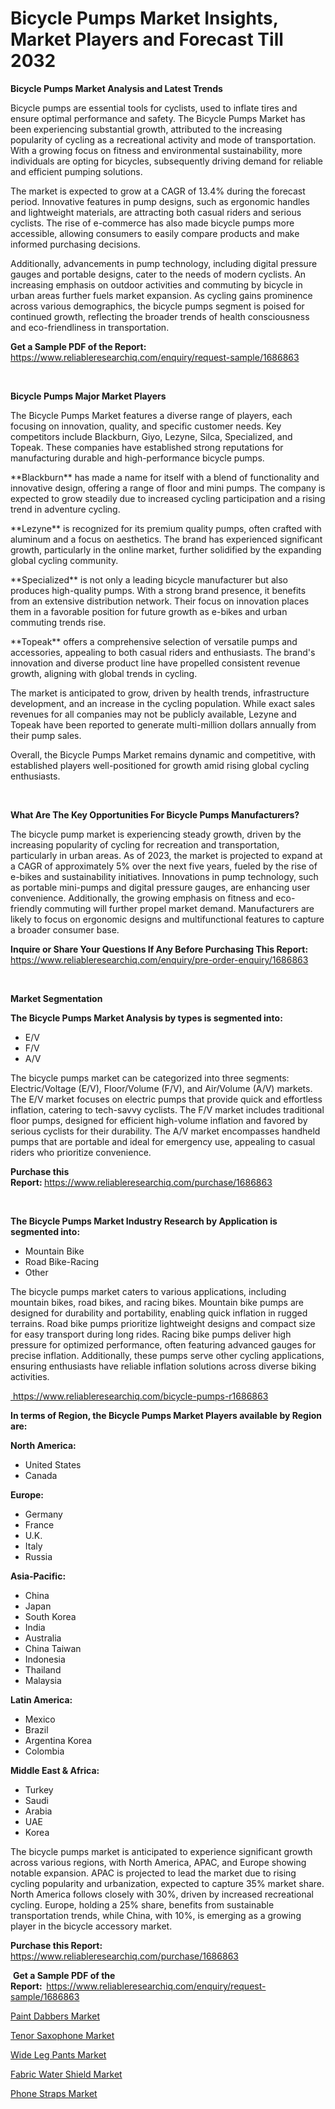 <p><h1>Bicycle Pumps Market Insights, Market Players and Forecast Till 2032</h1></p><p><strong>Bicycle Pumps Market Analysis and Latest Trends</strong></p>
<p><p>Bicycle pumps are essential tools for cyclists, used to inflate tires and ensure optimal performance and safety. The Bicycle Pumps Market has been experiencing substantial growth, attributed to the increasing popularity of cycling as a recreational activity and mode of transportation. With a growing focus on fitness and environmental sustainability, more individuals are opting for bicycles, subsequently driving demand for reliable and efficient pumping solutions.</p><p>The market is expected to grow at a CAGR of 13.4% during the forecast period. Innovative features in pump designs, such as ergonomic handles and lightweight materials, are attracting both casual riders and serious cyclists. The rise of e-commerce has also made bicycle pumps more accessible, allowing consumers to easily compare products and make informed purchasing decisions.</p><p>Additionally, advancements in pump technology, including digital pressure gauges and portable designs, cater to the needs of modern cyclists. An increasing emphasis on outdoor activities and commuting by bicycle in urban areas further fuels market expansion. As cycling gains prominence across various demographics, the bicycle pumps segment is poised for continued growth, reflecting the broader trends of health consciousness and eco-friendliness in transportation.</p></p>
<p><strong>Get a Sample PDF of the Report:&nbsp;</strong> <a href="https://www.reliableresearchiq.com/enquiry/request-sample/1686863?utm_campaign=1896&utm_medium=2&utm_source=Github&utm_content=ia&utm_term=05042025&utm_id=bicycle-pumps">https://www.reliableresearchiq.com/enquiry/request-sample/1686863</a></p>
<p>&nbsp;</p>
<p><strong>Bicycle Pumps Major Market Players</strong></p>
<p><p>The Bicycle Pumps Market features a diverse range of players, each focusing on innovation, quality, and specific customer needs. Key competitors include Blackburn, Giyo, Lezyne, Silca, Specialized, and Topeak. These companies have established strong reputations for manufacturing durable and high-performance bicycle pumps.</p><p>**Blackburn** has made a name for itself with a blend of functionality and innovative design, offering a range of floor and mini pumps. The company is expected to grow steadily due to increased cycling participation and a rising trend in adventure cycling. </p><p>**Lezyne** is recognized for its premium quality pumps, often crafted with aluminum and a focus on aesthetics. The brand has experienced significant growth, particularly in the online market, further solidified by the expanding global cycling community. </p><p>**Specialized** is not only a leading bicycle manufacturer but also produces high-quality pumps. With a strong brand presence, it benefits from an extensive distribution network. Their focus on innovation places them in a favorable position for future growth as e-bikes and urban commuting trends rise.</p><p>**Topeak** offers a comprehensive selection of versatile pumps and accessories, appealing to both casual riders and enthusiasts. The brand's innovation and diverse product line have propelled consistent revenue growth, aligning with global trends in cycling.</p><p>The market is anticipated to grow, driven by health trends, infrastructure development, and an increase in the cycling population. While exact sales revenues for all companies may not be publicly available, Lezyne and Topeak have been reported to generate multi-million dollars annually from their pump sales. </p><p>Overall, the Bicycle Pumps Market remains dynamic and competitive, with established players well-positioned for growth amid rising global cycling enthusiasts.</p></p>
<p>&nbsp;</p>
<p><strong>What Are The Key Opportunities For Bicycle Pumps Manufacturers?</strong></p>
<p><p>The bicycle pump market is experiencing steady growth, driven by the increasing popularity of cycling for recreation and transportation, particularly in urban areas. As of 2023, the market is projected to expand at a CAGR of approximately 5% over the next five years, fueled by the rise of e-bikes and sustainability initiatives. Innovations in pump technology, such as portable mini-pumps and digital pressure gauges, are enhancing user convenience. Additionally, the growing emphasis on fitness and eco-friendly commuting will further propel market demand. Manufacturers are likely to focus on ergonomic designs and multifunctional features to capture a broader consumer base.</p></p>
<p><strong>Inquire or Share Your Questions If Any Before Purchasing This Report:</strong> <a href="https://www.reliableresearchiq.com/enquiry/pre-order-enquiry/1686863?utm_campaign=1896&utm_medium=2&utm_source=Github&utm_content=ia&utm_term=05042025&utm_id=bicycle-pumps">https://www.reliableresearchiq.com/enquiry/pre-order-enquiry/1686863</a></p>
<p>&nbsp;</p>
<p><strong>Market Segmentation</strong></p>
<p><strong>The Bicycle Pumps Market Analysis by types is segmented into:</strong></p>
<p><ul><li>E/V</li><li>F/V</li><li>A/V</li></ul></p>
<p><p>The bicycle pumps market can be categorized into three segments: Electric/Voltage (E/V), Floor/Volume (F/V), and Air/Volume (A/V) markets. The E/V market focuses on electric pumps that provide quick and effortless inflation, catering to tech-savvy cyclists. The F/V market includes traditional floor pumps, designed for efficient high-volume inflation and favored by serious cyclists for their durability. The A/V market encompasses handheld pumps that are portable and ideal for emergency use, appealing to casual riders who prioritize convenience.</p></p>
<p><strong>Purchase this Report:&nbsp;</strong><a href="https://www.reliableresearchiq.com/purchase/1686863?utm_campaign=1896&utm_medium=2&utm_source=Github&utm_content=ia&utm_term=05042025&utm_id=bicycle-pumps">https://www.reliableresearchiq.com/purchase/1686863</a></p>
<p>&nbsp;</p>
<p><strong>The Bicycle Pumps Market Industry Research by Application is segmented into:</strong></p>
<p><ul><li>Mountain Bike</li><li>Road Bike-Racing</li><li>Other</li></ul></p>
<p><p>The bicycle pumps market caters to various applications, including mountain bikes, road bikes, and racing bikes. Mountain bike pumps are designed for durability and portability, enabling quick inflation in rugged terrains. Road bike pumps prioritize lightweight designs and compact size for easy transport during long rides. Racing bike pumps deliver high pressure for optimized performance, often featuring advanced gauges for precise inflation. Additionally, these pumps serve other cycling applications, ensuring enthusiasts have reliable inflation solutions across diverse biking activities.</p></p>
<p><a href="https://www.reliableresearchiq.com/bicycle-pumps-r1686863?utm_campaign=1896&utm_medium=2&utm_source=Github&utm_content=ia&utm_term=05042025&utm_id=bicycle-pumps">&nbsp;https://www.reliableresearchiq.com/bicycle-pumps-r1686863</a></p>
<p><strong>In terms of Region, the Bicycle Pumps Market Players available by Region are:</strong></p>
<p>
    <p> <strong> North America: </strong>
        <ul>
            <li>United States</li>
            <li>Canada</li>
        </ul>
        </p> 
    <p> <strong> Europe: </strong>
        <ul>
            <li>Germany</li>
            <li>France</li>
            <li>U.K.</li>
            <li>Italy</li>
            <li>Russia</li>
        </ul>
        </p> 
    <p> <strong> Asia-Pacific: </strong>
        <ul>
            <li>China</li>
            <li>Japan</li>
            <li>South Korea</li>
            <li>India</li>
            <li>Australia</li>
            <li>China Taiwan</li>
            <li>Indonesia</li>
            <li>Thailand</li>
            <li>Malaysia</li>
        </ul>
        </p> 
    <p> <strong> Latin America: </strong>
        <ul>
            <li>Mexico</li>
            <li>Brazil</li>
            <li>Argentina Korea</li>
            <li>Colombia</li>
        </ul>
        </p> 
    <p> <strong> Middle East & Africa: </strong>
        <ul>
            <li>Turkey</li>
            <li>Saudi</li>
            <li>Arabia</li>
            <li>UAE</li>
            <li>Korea</li>
        </ul>
    </p>
    </p>
<p><p>The bicycle pumps market is anticipated to experience significant growth across various regions, with North America, APAC, and Europe showing notable expansion. APAC is projected to lead the market due to rising cycling popularity and urbanization, expected to capture 35% market share. North America follows closely with 30%, driven by increased recreational cycling. Europe, holding a 25% share, benefits from sustainable transportation trends, while China, with 10%, is emerging as a growing player in the bicycle accessory market.</p></p>
<p><strong>Purchase this Report: </strong><a href="https://www.reliableresearchiq.com/purchase/1686863?utm_campaign=1896&utm_medium=2&utm_source=Github&utm_content=ia&utm_term=05042025&utm_id=bicycle-pumps">https://www.reliableresearchiq.com/purchase/1686863</a></p>
<p>&nbsp;<strong>Get a Sample PDF of the Report:&nbsp;&nbsp;</strong><a href="https://www.reliableresearchiq.com/enquiry/request-sample/1686863?utm_campaign=1896&utm_medium=2&utm_source=Github&utm_content=ia&utm_term=05042025&utm_id=bicycle-pumps">https://www.reliableresearchiq.com/enquiry/request-sample/1686863</a></p>
<p><strong></strong></p>
<p><p><a href="https://github.com/gaiusmelyna/Market-Research-Report-List-1/blob/main/paint-dabbers-market.md?utm_campaign=1896&utm_medium=2&utm_source=Github&utm_content=ia&utm_term=05042025&utm_id=bicycle-pumps">Paint Dabbers Market</a></p><p><a href="https://github.com/delcirodda4f/Market-Research-Report-List-1/blob/main/tenor-saxophone-market.md?utm_campaign=1896&utm_medium=2&utm_source=Github&utm_content=ia&utm_term=05042025&utm_id=bicycle-pumps">Tenor Saxophone Market</a></p><p><a href="https://github.com/meenafadilkh/Market-Research-Report-List-1/blob/main/wide-leg-pants-market.md?utm_campaign=1896&utm_medium=2&utm_source=Github&utm_content=ia&utm_term=05042025&utm_id=bicycle-pumps">Wide Leg Pants Market</a></p><p><a href="https://github.com/pupunhez/Market-Research-Report-List-1/blob/main/fabric-water-shield-market.md?utm_campaign=1896&utm_medium=2&utm_source=Github&utm_content=ia&utm_term=05042025&utm_id=bicycle-pumps">Fabric Water Shield Market</a></p><p><a href="https://github.com/miehldobin1w/Market-Research-Report-List-1/blob/main/phone-straps-market.md?utm_campaign=1896&utm_medium=2&utm_source=Github&utm_content=ia&utm_term=05042025&utm_id=bicycle-pumps">Phone Straps Market</a></p></p>